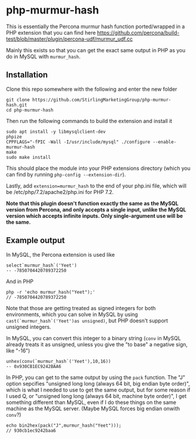 # php-murmur-hash

This is essentially the Percona murmur hash function ported/wrapped in a PHP extension that you can find here https://github.com/percona/build-test/blob/master/plugin/percona-udf/murmur_udf.cc

Mainly this exists so that you can get the exact same output in PHP as you do in MySQL with `murmur_hash`.

## Installation 

Clone this repo somewhere with the following and enter the new folder

    git clone https://github.com/StirlingMarketingGroup/php-murmur-hash.git
    cd php-murmur-hash

Then run the following commands to build the extension and install it

    sudo apt install -y libmysqlclient-dev
    phpize
    CPPFLAGS="-fPIC -Wall -I/usr/include/mysql" ./configure --enable-murmur-hash
    make
    sudo make install
    
This should place the module into your PHP extensions directory (which you can find by running `php-config --extension-dir`).

Lastly, add `extension=murmur_hash` to the end of your php.ini file, which will be /etc/php/7.2/apache2/php.ini for PHP 7.2.

**Note that this plugin doesn't function exactly the same as the MySQL version from Percona, and only accepts a single input, unlike the MySQL version which accepts infinite inputs. Only single-argument use will be the same.**

## Example output

In MySQL, the Percona extension is used like 

    select`murmur_hash`('Yeet')
    -- -7850704420789372250
    
And in PHP

    php -r 'echo murmur_hash("Yeet");'
    // -7850704420789372250

Note that those are getting treated as signed integers for both environments, which you can solve in MySQL by using ``cast(`murmur_hash`('Yeet')as unsigned)``, but PHP doesn't support unsigned integers.

In MySQL, you can convert this integer to a binary string (`conv` in MySQL already treats it as unsigned, unless you give the "to base" a negative sign, like "-16")

    unhex(conv(`murmur_hash`('Yeet'),10,16))
    -- 0x930CB1EC9242BAA6

In PHP, you can get to the same output by using the `pack` function. The "J" option sepcifies "unsigned long long (always 64 bit, big endian byte order)", which is what I needed to use to get the same output, but for some reason if I used Q, or "unsigned long long (always 64 bit, machine byte order)", I get something different than MySQL, even if I do these things on the same machine as the MySQL server. (Maybe MySQL forces big endian onwith `conv`?)

    echo bin2hex(pack("J",murmur_hash("Yeet")));
    // 930cb1ec9242baa6
